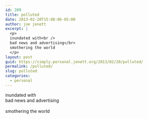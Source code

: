 ```yaml
---
id: 209
title: polluted
date: 2013-02-20T15:08:06-05:00
author: joe jenett
excerpt: |
  <p>
  inundated with<br />
  bad news and advertising</br>
  smothering the world
  </p>
layout: post
guid: https://simply.personal.jenett.org/2013/02/20/polluted/
permalink: /polluted/
slug: polluted
categories:
  - personal
---
```

inundated with  
bad news and advertising</br>  
smothering the world